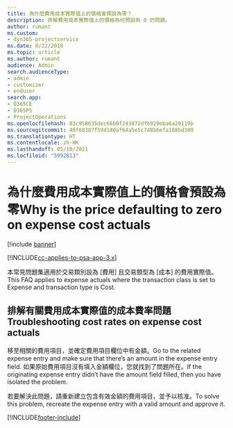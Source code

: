 ```yaml
---
title: 為什麼費用成本實際值上的價格會預設為零？
description: 排解費用成本實際值上的價格為何預設為 0 的問題。
author: rumant
ms.custom:
- dyn365-projectservice
ms.date: 8/22/2018
ms.topic: article
ms.author: rumant
audience: Admin
search.audienceType:
- admin
- customizer
- enduser
search.app:
- D365CE
- D365PS
- ProjectOperations
ms.openlocfilehash: 03c958635dec66b0f243872dfb929eba6a20119b
ms.sourcegitcommit: 40f68387f594180af64a5e5c748b6efa188bd300
ms.translationtype: HT
ms.contentlocale: zh-HK
ms.lasthandoff: 05/10/2021
ms.locfileid: "5992813"
---
```

# <a name="why-is-the-price-defaulting-to-zero-on-expense-cost-actuals"></a><span data-ttu-id="ddaa2-103">為什麼費用成本實際值上的價格會預設為零</span><span class="sxs-lookup"><span data-stu-id="ddaa2-103">Why is the price defaulting to zero on expense cost actuals</span></span>

[!include [banner](../includes/psa-now-project-operations.md)]

[!INCLUDE[cc-applies-to-psa-app-3.x](../includes/cc-applies-to-psa-app-3x.md)]

<span data-ttu-id="ddaa2-104">本常見問題集適用於交易類別設為 [費用] 且交易類型為 [成本] 的費用實際值。</span><span class="sxs-lookup"><span data-stu-id="ddaa2-104">This FAQ applies to expense actuals where the transaction class is set to Expense and transaction type is Cost.</span></span>

## <a name="troubleshooting-cost-rates-on-expense-cost-actuals"></a><span data-ttu-id="ddaa2-105">排解有關費用成本實際值的成本費率問題</span><span class="sxs-lookup"><span data-stu-id="ddaa2-105">Troubleshooting cost rates on expense cost actuals</span></span>

<span data-ttu-id="ddaa2-106">移至相關的費用項目，並確定費用項目欄位中有金額。</span><span class="sxs-lookup"><span data-stu-id="ddaa2-106">Go to the related expense entry and make sure that there’s an amount in the expense entry field.</span></span> <span data-ttu-id="ddaa2-107">如果原始費用項目沒有填入金額欄位，您就找到了問題所在。</span><span class="sxs-lookup"><span data-stu-id="ddaa2-107">If the originating expense entry didn’t have the amount field filled, then you have isolated the problem.</span></span>
 
<span data-ttu-id="ddaa2-108">若要解決此問題，請重新建立包含有效金額的費用項目，並予以核准。</span><span class="sxs-lookup"><span data-stu-id="ddaa2-108">To solve this problem, recreate the expense entry with a valid amount and approve it.</span></span>


[!INCLUDE[footer-include](../includes/footer-banner.md)]